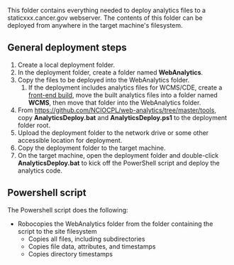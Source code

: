 This folder contains everything needed to deploy analytics files to a staticxxx.cancer.gov webserver. The contents of this folder can be deployed from anywhere in the target machine's filesystem.

## General deployment steps ##
1. Create a local deployment folder.
2. In the deployment folder, create a folder named __WebAnalytics__.
3. Copy the files to be deployed into the WebAnalytics folder.
   1. If the deployment includes analytics files for WCMS/CDE, create a [front-end build](https://github.com/NCIOCPL/wcms-front-end/releases), move the built analytics files into a folder named __WCMS__, then move that folder into the WebAnalytics folder.
4. From https://github.com/NCIOCPL/web-analytics/tree/master/tools, copy __AnalyticsDeploy.bat__ and __AnalyticsDeploy.ps1__ to the deployment folder root.
5. Upload the deployment folder to the network drive or some other accessible location for deployment.
6. Copy the deployment folder to the target machine.
7. On the target machine, open the deployment folder and double-click __AnalyticsDeploy.bat__ to kick off the PowerShell script and deploy the analytics code.

## Powershell script ##
The Powershell script does the following:
* Robocopies the WebAnalytics folder from the folder containing the script to the site filesystem 
    * Copies all files, including subdirectories
    * Copies file data, attributes, and timestamps
    * Copies directory timestamps